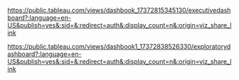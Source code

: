 https://public.tableau.com/views/dashbook_17372815345130/executivedashboard?:language=en-US&publish=yes&:sid=&:redirect=auth&:display_count=n&:origin=viz_share_link

https://public.tableau.com/views/dashbook1_17372838526330/exploratorydashboard?:language=en-US&publish=yes&:sid=&:redirect=auth&:display_count=n&:origin=viz_share_link